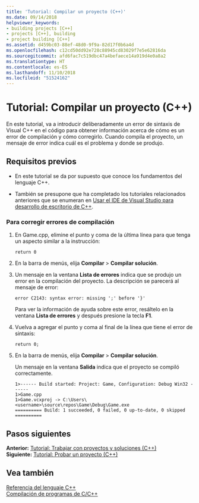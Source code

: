 ```yaml
---
title: 'Tutorial: Compilar un proyecto (C++)'
ms.date: 09/14/2018
helpviewer_keywords:
- building projects [C++]
- projects [C++], building
- project building [C++]
ms.assetid: d459bc03-88ef-48d0-9f9a-82d17f0b6a4d
ms.openlocfilehash: c12cd50dd92e728c88945cd83029f7e5e62816da
ms.sourcegitcommit: afd6fac7c519dbc47a4befaece14a919d4e0a8a2
ms.translationtype: HT
ms.contentlocale: es-ES
ms.lasthandoff: 11/10/2018
ms.locfileid: "51524162"
---
```

# <a name="walkthrough-building-a-project-c"></a>Tutorial: Compilar un proyecto (C++)

En este tutorial, va a introducir deliberadamente un error de sintaxis de Visual C++ en el código para obtener información acerca de cómo es un error de compilación y cómo corregirlo. Cuando compila el proyecto, un mensaje de error indica cuál es el problema y donde se produjo.

## <a name="prerequisites"></a>Requisitos previos

- En este tutorial se da por supuesto que conoce los fundamentos del lenguaje C++.

- También se presupone que ha completado los tutoriales relacionados anteriores que se enumeran en [Usar el IDE de Visual Studio para desarrollo de escritorio de C++](../ide/using-the-visual-studio-ide-for-cpp-desktop-development.md).

### <a name="to-fix-compilation-errors"></a>Para corregir errores de compilación

1. En Game.cpp, elimine el punto y coma de la última línea para que tenga un aspecto similar a la instrucción:

   `return 0`

1. En la barra de menús, elija **Compilar** > **Compilar solución**.

1. Un mensaje en la ventana **Lista de errores** indica que se produjo un error en la compilación del proyecto. La descripción se parecerá al mensaje de error:

   `error C2143: syntax error: missing ';' before '}'`

   Para ver la información de ayuda sobre este error, resáltelo en la ventana **Lista de errores** y después presione la tecla **F1**.

1. Vuelva a agregar el punto y coma al final de la línea que tiene el error de sintaxis:

   `return 0;`

1. En la barra de menús, elija **Compilar** > **Compilar solución**.

   Un mensaje en la ventana **Salida** indica que el proyecto se compiló correctamente.

    ```Output
    1>------ Build started: Project: Game, Configuration: Debug Win32 ------
    1>Game.cpp
    1>Game.vcxproj -> C:\Users\<username>\source\repos\Game\Debug\Game.exe
    ========== Build: 1 succeeded, 0 failed, 0 up-to-date, 0 skipped ==========
    ```

## <a name="next-steps"></a>Pasos siguientes

**Anterior:** [Tutorial: Trabajar con proyectos y soluciones (C++)](../ide/walkthrough-working-with-projects-and-solutions-cpp.md)<br/>
**Siguiente:** [Tutorial: Probar un proyecto (C++)](../ide/walkthrough-testing-a-project-cpp.md)<br/>

## <a name="see-also"></a>Vea también

[Referencia del lenguaje C++](../cpp/cpp-language-reference.md)<br/>
[Compilación de programas de C/C++](../build/building-c-cpp-programs.md)<br/>
